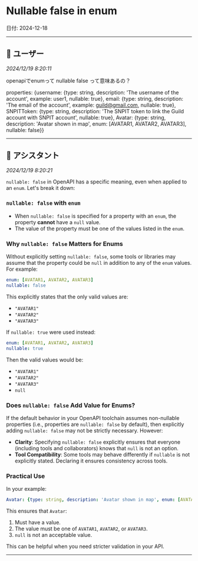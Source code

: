 # Nullable false in enum

日付: 2024-12-18

---

## 👤 ユーザー
*2024/12/19 8:20:11*

openapiでenumって nullable false って意味あるの？

properties: {username: {type: string, description: 'The username of the account', example: user1, nullable: true}, email: {type: string, description: 'The email of the account', example: guild@gmail.com, nullable: true}, SNPITToken: {type: string, description: 'The SNPIT token to link the Guild account with SNPIT account', nullable: true}, Avatar: {type: string, description: 'Avatar shown in map', enum: [AVATAR1, AVATAR2, AVATAR3], nullable: false}}

---

## 🤖 アシスタント
*2024/12/19 8:20:21*

`nullable: false` in OpenAPI has a specific meaning, even when applied to an `enum`. Let's break it down:

### `nullable: false` with `enum`
- When `nullable: false` is specified for a property with an `enum`, the property **cannot** have a `null` value. 
- The value of the property must be one of the values listed in the `enum`.

### Why `nullable: false` Matters for Enums
Without explicitly setting `nullable: false`, some tools or libraries may assume that the property could be `null` in addition to any of the `enum` values. For example:
```yaml
enum: [AVATAR1, AVATAR2, AVATAR3]
nullable: false
```
This explicitly states that the only valid values are:
- `"AVATAR1"`
- `"AVATAR2"`
- `"AVATAR3"`

If `nullable: true` were used instead:
```yaml
enum: [AVATAR1, AVATAR2, AVATAR3]
nullable: true
```
Then the valid values would be:
- `"AVATAR1"`
- `"AVATAR2"`
- `"AVATAR3"`
- `null`

### Does `nullable: false` Add Value for Enums?
If the default behavior in your OpenAPI toolchain assumes non-nullable properties (i.e., properties are `nullable: false` by default), then explicitly adding `nullable: false` may not be strictly necessary. However:
- **Clarity**: Specifying `nullable: false` explicitly ensures that everyone (including tools and collaborators) knows that `null` is not an option.
- **Tool Compatibility**: Some tools may behave differently if `nullable` is not explicitly stated. Declaring it ensures consistency across tools.

### Practical Use
In your example:
```yaml
Avatar: {type: string, description: 'Avatar shown in map', enum: [AVATAR1, AVATAR2, AVATAR3], nullable: false}
```
This ensures that `Avatar`:
1. Must have a value.
2. The value must be one of `AVATAR1`, `AVATAR2`, or `AVATAR3`.
3. `null` is not an acceptable value.

This can be helpful when you need stricter validation in your API.

---
